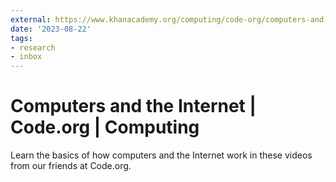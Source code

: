 ```yaml
---
external: https://www.khanacademy.org/computing/code-org/computers-and-the-internet
date: '2023-08-22'
tags:
- research
- inbox
---
```


# Computers and the Internet | Code.org | Computing

Learn the basics of how computers and the Internet work in these videos from our friends at Code.org.
